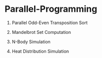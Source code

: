# Parallel-Programming

1. Parallel Odd-Even Transposition Sort 

2. Mandelbrot Set Computation 

3. N-Body Simulation 

4. Heat Distribution Simulation
